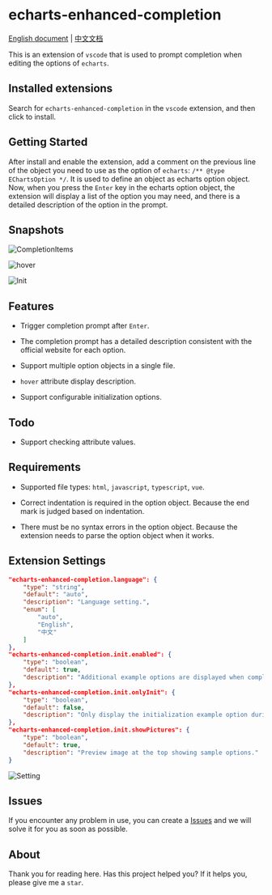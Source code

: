 # echarts-enhanced-completion

[English document](https://github.com/ren-wei/echarts-enhanced-completion/blob/master/README.md) | [中文文档](https://github.com/ren-wei/echarts-enhanced-completion/blob/master/README_cn.md)

This is an extension of `vscode` that is used to prompt completion when editing the options of `echarts`.

## Installed extensions

Search for `echarts-enhanced-completion` in the `vscode` extension, and then click to install.

## Getting Started

After install and enable the extension, add a comment on the previous line of the object you need to use as the option of `echarts`: `/** @type EChartsOption */`. It is used to define an object as echarts option object. Now, when you press the `Enter` key in the echarts option object, the extension will display a list of the option you may need, and there is a detailed description of the option in the prompt.

## Snapshots

![CompletionItems](https://github.com/ren-wei/echarts-enhanced-completion/raw/master/images/CompletionItems.gif)

![hover](https://github.com/ren-wei/echarts-enhanced-completion/raw/master/images/Hover.gif)

![Init](https://github.com/ren-wei/echarts-enhanced-completion/raw/master/images/Init.gif)

## Features

* Trigger completion prompt after `Enter`.

* The completion prompt has a detailed description consistent with the official website for each option.

* Support multiple option objects in a single file.

* `hover` attribute display description.

* Support configurable initialization options.

## Todo

* Support checking attribute values.

## Requirements

* Supported file types: `html`, `javascript`, `typescript`, `vue`.

* Correct indentation is required in the option object. Because the end mark is judged based on indentation.

* There must be no syntax errors in the option object. Because the extension needs to parse the option object when it works.

## Extension Settings

```json
"echarts-enhanced-completion.language": {
    "type": "string",
    "default": "auto",
    "description": "Language setting.",
    "enum": [
        "auto",
        "English",
        "中文"
    ]
},
"echarts-enhanced-completion.init.enabled": {
    "type": "boolean",
    "default": true,
    "description": "Additional example options are displayed when completion is triggered in an empty options object."
},
"echarts-enhanced-completion.init.onlyInit": {
    "type": "boolean",
    "default": false,
    "description": "Only display the initialization example option during initialization."
},
"echarts-enhanced-completion.init.showPictures": {
    "type": "boolean",
    "default": true,
    "description": "Preview image at the top showing sample options."
}

```
![Setting](https://github.com/ren-wei/echarts-enhanced-completion/raw/master/images/Setting.png)

## Issues

If you encounter any problem in use, you can create a [Issues](https://github.com/ren-wei/echarts-enhanced-completion/issues) and we will solve it for you as soon as possible.

## About

Thank you for reading here. Has this project helped you? If it helps you, please give me a `star`.
